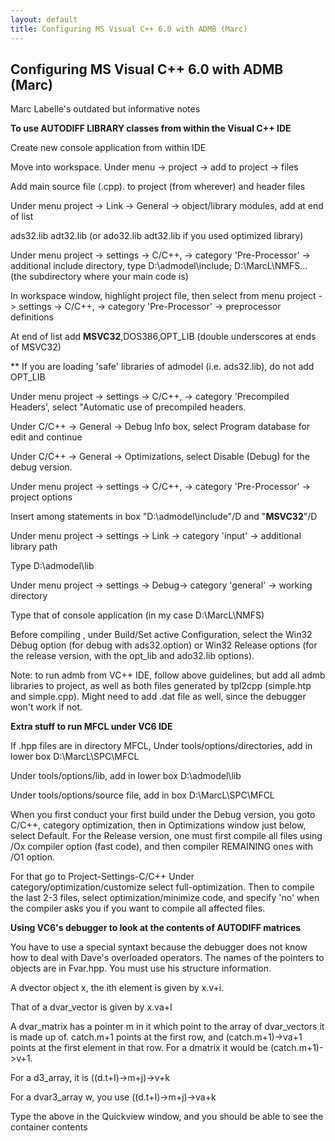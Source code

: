 ```yaml
---
layout: default
title: Configuring MS Visual C++ 6.0 with ADMB (Marc)
---
```


<h2>Configuring MS Visual C++ 6.0 with ADMB (Marc)</h2>

Marc Labelle's outdated but informative notes

**To use AUTODIFF LIBRARY classes from within the Visual C++ IDE**

Create new console application from within IDE

Move into workspace. Under menu -> project -> add to project -> files

Add main source file (.cpp). to project (from wherever) and header files

Under menu project -> Link -> General -> object/library modules, add at end of list

ads32.lib adt32.lib (or ado32.lib adt32.lib if you used optimized library)

Under menu project -> settings -> C/C++, -> category 'Pre-Processor' -> additional include directory, type D:\admodel\include; D:\MarcL\NMFS\... (the subdirectory where your main code is)

In workspace window, highlight project file, then select from menu project -> settings -> C/C++, -> category 'Pre-Processor' -> preprocessor definitions

At end of list add  __MSVC32__,DOS386,OPT_LIB    (double underscores at ends of MSVC32)

** If you are loading 'safe' libraries of admodel (i.e. ads32.lib), do not add OPT_LIB

Under menu project -> settings -> C/C++, -> category 'Precompiled Headers', select "Automatic use of precompiled headers.

Under C/C++ -> General -> Debug Info box, select Program database for edit and continue

Under C/C++ -> General -> Optimizations, select Disable (Debug) for the debug version.

Under menu project -> settings -> C/C++, -> category 'Pre-Processor' -> project options

Insert among statements in box "D:\admodel\include"/D   and  "__MSVC32__"/D

Under menu project -> settings -> Link -> category 'input' -> additional library path

Type D:\admodel\lib

Under menu project -> settings -> Debug-> category 'general' -> working directory

Type that of console application (in my case D:\MarcL\NMFS)

Before compiling , under Build/Set active Configuration, select the Win32 Debug option (for debug with ads32.option) or Win32 Release options (for the release version, with the opt_lib and ado32.lib options).

Note: to run admb from VC++ IDE, follow above guidelines, but add all admb libraries to project, as well as both files generated by tpl2cpp (simple.htp and simple.cpp). Might need to add .dat file as well, since the debugger won't work if not.

**Extra stuff to run MFCL under VC6 IDE**

If .hpp files are in directory MFCL, Under tools/options/directories, add in lower box D:\MarcL\SPC\MFCL

Under tools/options/lib, add in lower box D:\admodel\lib

Under tools/options/source file, add in box D:\MarcL\SPC\MFCL

When you first conduct your first build under the Debug version, you goto C/C++, category optimization, then in Optimizations window just below, select Default. For the Release version, one must first compile all files using /Ox compiler option (fast code), and then compiler REMAINING ones with /O1 option.

For that go to Project-Settings-C/C++ Under category/optimization/customize select full-optimization. Then to compile the last 2-3 files, select optimization/minimize code, and specify 'no' when the compiler asks you if you want to compile all affected files.

**Using VC6's debugger to look at the contents of AUTODIFF matrices**

You have to use a special syntaxt because the debugger does not know how to deal with Dave's overloaded operators. The names of the pointers to objects are in Fvar.hpp. You must use his structure information.

A dvector object x, the ith element is given by x.v+i.

That of a dvar_vector is given by x.va+I

A dvar_matrix has a pointer m in it which point to the array of dvar_vectors it is made up of. catch.m+1 points at the first row, and (catch.m+1)->va+1 points at the first element in that row. For a dmatrix it would be (catch.m+1)->v+1.

For a d3_array, it is ((d.t+I)->m+j)->v+k

For a dvar3_array w, you use ((d.t+I)->m+j)->va+k

Type the above in the Quickview window, and you should be able to see the container contents
